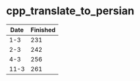 # cpp_translate_to_persian



| Date  | Finished |
| ------------- | ------------- |
| 1-3  | 231  |
| 2-3  | 242  |
| 4-3  | 256  |
| 11-3  | 261  |
